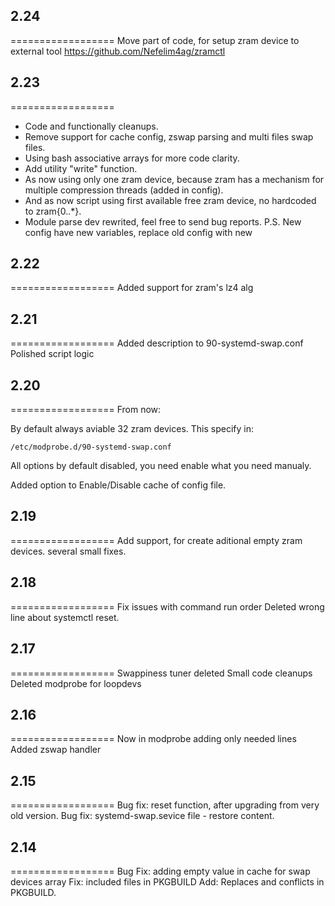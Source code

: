 ## 2.24
==================
Move part of code, for setup zram device to external tool https://github.com/Nefelim4ag/zramctl

## 2.23
==================
  * Code and functionally cleanups.
  * Remove support for cache config, zswap parsing and multi files swap files.
  * Using bash associative arrays for more code clarity.
  * Add utility "write" function.
  * As now using only one zram device, because zram has a mechanism for multiple compression threads (added in config).
  * And as now script using first available free zram device, no hardcoded to zram{0..*}.
  * Module parse dev rewrited, feel free to send bug reports.
P.S. New config have new variables, replace old config with new

## 2.22
==================
Added support for zram's lz4 alg

## 2.21
==================
Added description to 90-systemd-swap.conf
Polished script logic

## 2.20
==================
From now:

By default always aviable 32 zram devices. This specify in:
```
/etc/modprobe.d/90-systemd-swap.conf
```
All options by default disabled, you need enable what you need manualy.

Added option to Enable/Disable cache of config file.

## 2.19
==================
Add support, for create aditional empty zram devices.
several small fixes.

## 2.18
==================
Fix issues with command run order
Deleted wrong line about systemctl reset.

## 2.17
==================
Swappiness tuner deleted
Small code cleanups
Deleted modprobe for loopdevs

## 2.16
==================
Now in modprobe adding only needed lines
Added zswap handler


## 2.15
==================
Bug fix: reset function, after upgrading from very old version.
Bug fix: systemd-swap.sevice file - restore content.

## 2.14
==================
Bug Fix: adding empty value in cache for swap devices array
Fix: included files in PKGBUILD
Add: Replaces and conflicts in PKGBUILD.